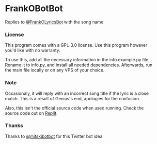 # FrankOBotBot
Replies to [@FrankOLyricsBot](https://twitter.com/FrankOLyricsBot) with the song name

### License
This program comes with a GPL-3.0 license. Use this program however you'd like with no warranty.

To use this, add all the necessary information in the info.example.py file. Rename it to info.py, and install all needed dependencies. Afterwards, run the main file locally or on any VPS of your choice.

### Note
Occasionaly, it will reply with an incorrect song title if the lyric is a close match. This is a result of Genius's end, apologies for the confusion.

Also, this isn't the official source code when used running. Check the source code out on [Replit](https://replit.com/@KrishRao1/Frank-Ocean-Bot-Bot?v=1).

### Thanks
Thanks to [@mitskibotbot](https://twitter.com/mitskibotbot) for this Twitter bot idea.